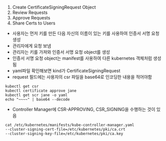 1. Create CertificateSigningRequest Object
2. Review Requests
3. Approve Requests
4. Share Certs to Users


- 사용자는 먼저 키를 만든 다음 자신의 이름이 있는 키를 사용하여 인증서 서명 요청 생성
- 관리자에게 요청 보냄
- 관리자는 키를 가져와 인증서 서명 요청 object를 생성
- 인증서 서명 요청 object는 manifest를 사용하여 다른 kubernetes 객체처럼 생성됨
- yaml파일 확인해보면 kind가 CertificateSigningRequest
- request 필드에는 사용자의 csr 파일을 base64로 인코딩한 내용을 적어야함
```
kubectl get csr
kubectl certificate approve jane
kubectl get scr jane -o yaml
echo "~~~~" | base64 --decode
```
- Controller Manager에 CSR-APPROVING, CSR_SIGNING을 수행하는 것이 있음
```
cat /etc/kubernetes/manifests/kube-controller-manager.yaml
--cluster-signing-cert-file=/etc/kubernetes/pki/ca.crt
--cluster-signing-key-file=/etc/kubernetes/pki/ca.key
```